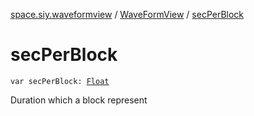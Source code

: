 [space.siy.waveformview](../index.md) / [WaveFormView](index.md) / [secPerBlock](./sec-per-block.md)

# secPerBlock

`var secPerBlock: `[`Float`](https://kotlinlang.org/api/latest/jvm/stdlib/kotlin/-float/index.html)

Duration which a block represent


